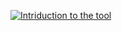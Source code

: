 [![Intriduction to the tool](https://img.youtube.com/vi/vBTwyc6HyyA/0.jpg)](https://www.youtube.com/watch?v=vBTwyc6HyyA)